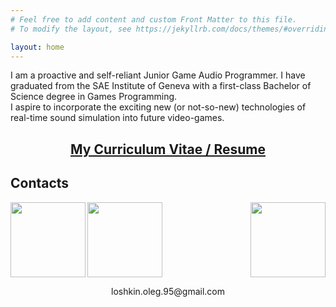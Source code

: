 ```yaml
---
# Feel free to add content and custom Front Matter to this file.
# To modify the layout, see https://jekyllrb.com/docs/themes/#overriding-theme-defaults

layout: home
---
```

<p align="justified">
  I am a proactive and self-reliant Junior Game Audio Programmer. I have graduated from the SAE Institute of Geneva with a first-class Bachelor of Science degree in Games Programming.<br>
  I aspire to incorporate the exciting new (or not-so-new) technologies of real-time sound simulation into future video-games.
</p>

<h2 align="center">
  <a href="/Assets/CV_OlegLoshkin.pdf">My Curriculum Vitae / Resume</a>
</h2>

<h2>Contacts</h2>

<a href="http://www.linkedin.com/in/oleg-loshkin">
  <img align="left" width="120" height="120" src="{{site.assets_dir}}/LI-In-Bug.png">
</a>

<a href="http://github.com/LoshkinOleg">
  <img align="right" width="120" height="120" src="{{site.assets_dir}}/Github-Mark-Light-120px-plus.png">
</a>

<a href="mailto:loshkin.oleg.95@gmail.com">
  <img align="center" width="120" height="120" src="{{site.assets_dir}}/mail.png">
</a>
<p align="center">
  loshkin.oleg.95@gmail.com
</p>
<br>